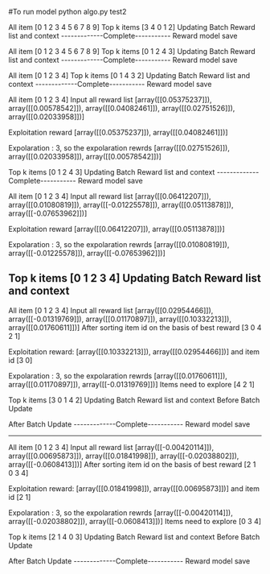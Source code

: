 #To run model 
python algo.py test2


All item [0 1 2 3 4 5 6 7 8 9]
Top k items [3 4 0 1 2]
Updating Batch Reward list and context
-------------Complete-----------
Reward model save


All item [0 1 2 3 4 5 6 7 8 9]
Top k items [0 1 2 4 3]
Updating Batch Reward list and context
-------------Complete-----------
Reward model save


All item [0 1 2 3 4]
Top k items [0 1 4 3 2]
Updating Batch Reward list and context
-------------Complete-----------
Reward model save


All item [0 1 2 3 4]
Input all reward list [array([[0.05375237]]), array([[0.00578542]]), array([[0.04082461]]), array([[0.02751526]]), array([[0.02033958]])]

Exploitation reward [array([[0.05375237]]), array([[0.04082461]])]

Expolaration : 3, so the expolaration rewrds [array([[0.02751526]]), array([[0.02033958]]), array([[0.00578542]])]

Top k items [0 1 2 4 3]
Updating Batch Reward list and context
-------------Complete-----------
Reward model save

All item [0 1 2 3 4]
Input all reward list [array([[0.06412207]]), array([[0.01080819]]), array([[-0.01225578]]), array([[0.05113878]]), array([[-0.07653962]])]

Exploitation reward [array([[0.06412207]]), array([[0.05113878]])]

Expolaration : 3, so the expolaration rewrds [array([[0.01080819]]), array([[-0.01225578]]), array([[-0.07653962]])]

Top k items [0 1 2 3 4]
Updating Batch Reward list and context
------------------------------------------------------------------------------------
All item [0 1 2 3 4]
Input all reward list [array([[0.02954466]]), array([[-0.01319769]]), array([[0.01170897]]), array([[0.10332213]]), array([[0.01760611]])]
After sorting item id on the basis of best reward [3 0 4 2 1]

Exploitation reward: [array([[0.10332213]]), array([[0.02954466]])] and item id [3 0]

Expolaration : 3, so the expolaration rewrds [array([[0.01760611]]), array([[0.01170897]]), array([[-0.01319769]])]
Items need to explore [4 2 1]

Top k items [3 0 1 4 2]
Updating Batch Reward list and context
Before Batch Update 

After Batch Update
-------------Complete-----------
Reward model save

-------------------------------------------------------------------------------------
All item [0 1 2 3 4]
Input all reward list [array([[-0.00420114]]), array([[0.00695873]]), array([[0.01841998]]), array([[-0.02038802]]), array([[-0.0608413]])]
After sorting item id on the basis of best reward [2 1 0 3 4]

Exploitation reward: [array([[0.01841998]]), array([[0.00695873]])] and item id [2 1]

Expolaration : 3, so the expolaration rewrds [array([[-0.00420114]]), array([[-0.02038802]]), array([[-0.0608413]])]
Items need to explore [0 3 4]

Top k items [2 1 4 0 3]
Updating Batch Reward list and context
Before Batch Update 

After Batch Update
-------------Complete-----------
Reward model save
